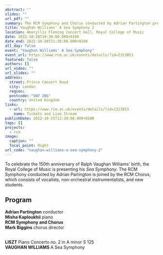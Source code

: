 ```yaml
---
abstract: ''
slides: ""
url_pdf: ""
summary: The RCM Symphony and Chorus conducted by Adrian Partington presents Vaughan Williams' *Sea Symphony* in honour of the 150th anniversary of his birth.
title: Vaughan Williams' A Sea Symphony 2
location: Amaryllis Fleming Concert Hall, Royal College of Music
date: 2022-10-28T19:30:00.000+0100
date_end: 2022-10-28T21:30:00.000+0100
all_day: false
event: "Vaughan Williams' A Sea Symphony"
event_url: https://www.rcm.ac.uk/events/details/?id=2323853
featured: false
authors: []
url_video: ""
url_slides: ""
address:
  street: Prince Consort Road
  city: London
  region: 
  postcode: "SW7 2BS"
  country: United Kingdom
links:
  - url: https://www.rcm.ac.uk/events/details/?id=2323853
    name: Tickets and Live Stream
publishDate: 2022-10-15T12:30:00.000+0100
tags: []
projects:
  - rcm
image:
  caption: ""
  focal_point: Right
url_code: "vaughan-williams-a-sea-symphony-2"
---
```

To celebrate the 150th anniversary of Ralph Vaughan Williams' birth, the Royal College of Music is presenting his *Sea Symphony*. The RCM Symphony conducted by Adrian Partington is joined by the RCM Chorus, which consists of vocalists, non-orchestral instrumentalists, and new students.

## Program
**Adrian Partington** conductor <br>
**Misha Kaploukhii** piano <br>
**RCM Symphony and Chorus** <br>
**Mark Biggins** chorus director <br> <br>

**LISZT** Piano Concerto no. 2 in A minor S 125 <br>
**VAUGHAN WILLIAMS** A Sea Symphony
